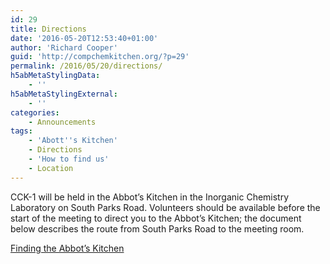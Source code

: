 ```yaml
---
id: 29
title: Directions
date: '2016-05-20T12:53:40+01:00'
author: 'Richard Cooper'
guid: 'http://compchemkitchen.org/?p=29'
permalink: /2016/05/20/directions/
h5abMetaStylingData:
    - ''
h5abMetaStylingExternal:
    - ''
categories:
    - Announcements
tags:
    - 'Abott''s Kitchen'
    - Directions
    - 'How to find us'
    - Location
---
```


CCK-1 will be held in the Abbot’s Kitchen in the Inorganic Chemistry Laboratory on South Parks Road. Volunteers should be available before the start of the meeting to direct you to the Abbot’s Kitchen; the document below describes the route from South Parks Road to the meeting room.

[Finding the Abbot’s Kitchen](http://compchemkitchen.org/wp-content/uploads/2016/05/Finding-the-Abbot.pdf)